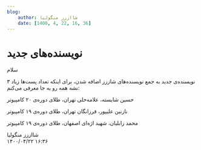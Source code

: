 ```yaml
---
blog:
    author: شااززز منگولیا
    date: [1400, 4, 22, 16, 36]
---
```

# نویسنده‌های جدید

<div class="cnt">
سلام<p>۳ نویسنده‌ی جدید به جمع نویسنده‌های شاززز اضافه شدن، برای اینکه تعداد پست‌ها زیاد نشه همه رو یه جا معرفی می‌کنم:</p>
<p>حسین شایسته، علامه‌حلی تهران، طلای دوره‌ی ۲۰ کامپیوتر</p>
<p>نازنین علیپور، فرزانگان تهران، طلای دوره‌ی ۱۹ کامپیوتر</p>
<p>محمد زابلیان، شهید اژه‌ای اصفهان، طلای دوره‌ی ۱۹ کامپیوتر</p>
</div>

<div class="blog-info">
    <div class="blog-author">شااززز منگولیا</div>
    <div class="blog-date">۱۴۰۰/۰۴/۲۲ ۱۶:۳۶</div>
</div>

